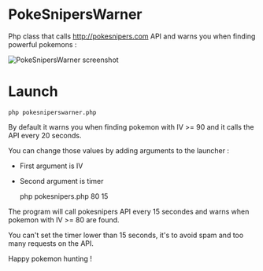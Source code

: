 # PokeSnipersWarner
Php class that calls http://pokesnipers.com API and warns you when finding powerful pokemons :

![PokeSnipersWarner screenshot](https://raw.githubusercontent.com/antoinemineau/pokesniperswarner/master/screenshot.png)


Launch
======

	php pokesniperswarner.php


By default it warns you when finding pokemon with IV >= 90 and it calls the API every 20 seconds.


You can change those values by adding arguments to the launcher :

* First argument is IV
* Second argument is timer

  	php pokesnipers.php 80 15


The program will call pokesnipers API every 15 secondes and warns when pokemon with IV >= 80 are found.

You can't set the timer lower than 15 seconds, it's to avoid spam and too many requests on the API.


Happy pokemon hunting !